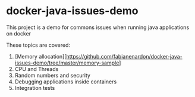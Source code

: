 # docker-java-issues-demo
This project is a demo for commons issues when running java applications on docker

These topics are covered:

1. [Memory allocation][https://github.com/fabianenardon/docker-java-issues-demo/tree/master/memory-sample]
2. CPU and Threads 
3. Random numbers and security
4. Debugging applications inside containers
5. Integration tests
